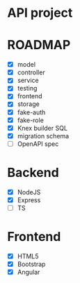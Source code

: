 API project
=========================


# ROADMAP

- [x] model
- [x] controller
- [x] service
- [x] testing
- [x] frontend
- [x] storage
- [x] fake-auth
- [x] fake-role
- [x] Knex builder SQL
- [x] migration schema
- [ ] OpenAPI spec

# Backend

- [x] NodeJS
- [x] Express
- [ ] TS

# Frontend

- [x] HTML5
- [x] Bootstrap
- [x] Angular
